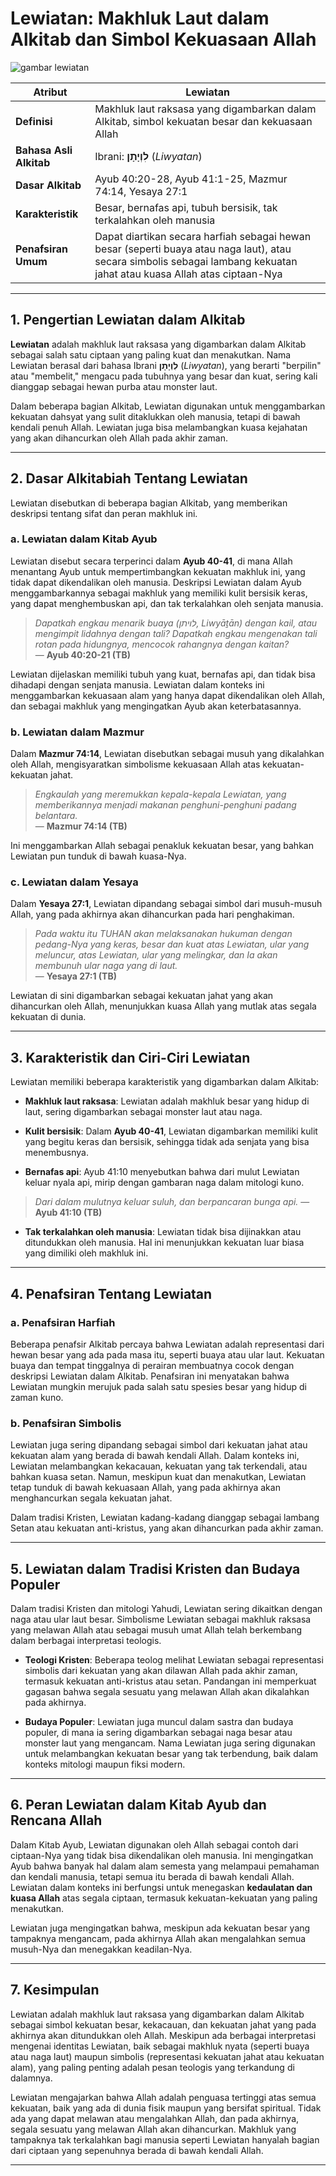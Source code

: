 # Lewiatan: Makhluk Laut dalam Alkitab dan Simbol Kekuasaan Allah

![gambar lewiatan](konten/img/entitas/lewiatan.jpg)

| **Atribut** | Lewiatan |
|---|---|
| **Definisi** | Makhluk laut raksasa yang digambarkan dalam Alkitab, simbol kekuatan besar dan kekuasaan Allah |
| **Bahasa Asli Alkitab** | Ibrani: **לִוְיָתָן** (*Liwyatan*) |
| **Dasar Alkitab** | Ayub 40:20-28, Ayub 41:1-25, Mazmur 74:14, Yesaya 27:1 |
| **Karakteristik** | Besar, bernafas api, tubuh bersisik, tak terkalahkan oleh manusia |
| **Penafsiran Umum** | Dapat diartikan secara harfiah sebagai hewan besar (seperti buaya atau naga laut), atau secara simbolis sebagai lambang kekuatan jahat atau kuasa Allah atas ciptaan-Nya |

---

## 1. Pengertian Lewiatan dalam Alkitab

**Lewiatan** adalah makhluk laut raksasa yang digambarkan dalam Alkitab sebagai salah satu ciptaan yang paling kuat dan menakutkan. Nama Lewiatan berasal dari bahasa Ibrani **לִוְיָתָן** (*Liwyatan*), yang berarti "berpilin" atau "membelit," mengacu pada tubuhnya yang besar dan kuat, sering kali dianggap sebagai hewan purba atau monster laut.

Dalam beberapa bagian Alkitab, Lewiatan digunakan untuk menggambarkan kekuatan dahsyat yang sulit ditaklukkan oleh manusia, tetapi di bawah kendali penuh Allah. Lewiatan juga bisa melambangkan kuasa kejahatan yang akan dihancurkan oleh Allah pada akhir zaman.

---

## 2. Dasar Alkitabiah Tentang Lewiatan

Lewiatan disebutkan di beberapa bagian Alkitab, yang memberikan deskripsi tentang sifat dan peran makhluk ini.

### a. Lewiatan dalam Kitab Ayub

Lewiatan disebut secara terperinci dalam **Ayub 40-41**, di mana Allah menantang Ayub untuk mempertimbangkan kekuatan makhluk ini, yang tidak dapat dikendalikan oleh manusia. Deskripsi Lewiatan dalam Ayub menggambarkannya sebagai makhluk yang memiliki kulit bersisik keras, yang dapat menghembuskan api, dan tak terkalahkan oleh senjata manusia.

> *Dapatkah engkau menarik buaya (לויתן, Liwyāṯān) dengan kail, atau mengimpit lidahnya dengan tali?*
> *Dapatkah engkau mengenakan tali rotan pada hidungnya, mencocok rahangnya dengan kaitan?*  
> — **Ayub 40:20-21 (TB)**

Lewiatan dijelaskan memiliki tubuh yang kuat, bernafas api, dan tidak bisa dihadapi dengan senjata manusia. Lewiatan dalam konteks ini menggambarkan kekuasaan alam yang hanya dapat dikendalikan oleh Allah, dan sebagai makhluk yang mengingatkan Ayub akan keterbatasannya.

### b. Lewiatan dalam Mazmur

Dalam **Mazmur 74:14**, Lewiatan disebutkan sebagai musuh yang dikalahkan oleh Allah, mengisyaratkan simbolisme kekuasaan Allah atas kekuatan-kekuatan jahat.

> *Engkaulah yang meremukkan kepala-kepala Lewiatan, yang memberikannya menjadi makanan penghuni-penghuni padang belantara.*  
> — **Mazmur 74:14 (TB)**

Ini menggambarkan Allah sebagai penakluk kekuatan besar, yang bahkan Lewiatan pun tunduk di bawah kuasa-Nya.

### c. Lewiatan dalam Yesaya

Dalam **Yesaya 27:1**, Lewiatan dipandang sebagai simbol dari musuh-musuh Allah, yang pada akhirnya akan dihancurkan pada hari penghakiman.

> *Pada waktu itu TUHAN akan melaksanakan hukuman dengan pedang-Nya yang keras, besar dan kuat atas Lewiatan, ular yang meluncur, atas Lewiatan, ular yang melingkar, dan Ia akan membunuh ular naga yang di laut.*  
> — **Yesaya 27:1 (TB)**

Lewiatan di sini digambarkan sebagai kekuatan jahat yang akan dihancurkan oleh Allah, menunjukkan kuasa Allah yang mutlak atas segala kekuatan di dunia.

---

## 3. Karakteristik dan Ciri-Ciri Lewiatan

Lewiatan memiliki beberapa karakteristik yang digambarkan dalam Alkitab:

- **Makhluk laut raksasa**: Lewiatan adalah makhluk besar yang hidup di laut, sering digambarkan sebagai monster laut atau naga.
  
- **Kulit bersisik**: Dalam **Ayub 40-41**, Lewiatan digambarkan memiliki kulit yang begitu keras dan bersisik, sehingga tidak ada senjata yang bisa menembusnya.
  
- **Bernafas api**: Ayub 41:10 menyebutkan bahwa dari mulut Lewiatan keluar nyala api, mirip dengan gambaran naga dalam mitologi kuno.

> *Dari dalam mulutnya keluar suluh, dan berpancaran bunga api.*
> — **Ayub 41:10 (TB)**
  
- **Tak terkalahkan oleh manusia**: Lewiatan tidak bisa dijinakkan atau ditundukkan oleh manusia. Hal ini menunjukkan kekuatan luar biasa yang dimiliki oleh makhluk ini.

---

## 4. Penafsiran Tentang Lewiatan

### a. Penafsiran Harfiah

Beberapa penafsir Alkitab percaya bahwa Lewiatan adalah representasi dari hewan besar yang ada pada masa itu, seperti buaya atau ular laut. Kekuatan buaya dan tempat tinggalnya di perairan membuatnya cocok dengan deskripsi Lewiatan dalam Alkitab. Penafsiran ini menyatakan bahwa Lewiatan mungkin merujuk pada salah satu spesies besar yang hidup di zaman kuno.

### b. Penafsiran Simbolis

Lewiatan juga sering dipandang sebagai simbol dari kekuatan jahat atau kekuatan alam yang berada di bawah kendali Allah. Dalam konteks ini, Lewiatan melambangkan kekacauan, kekuatan yang tak terkendali, atau bahkan kuasa setan. Namun, meskipun kuat dan menakutkan, Lewiatan tetap tunduk di bawah kekuasaan Allah, yang pada akhirnya akan menghancurkan segala kekuatan jahat.

Dalam tradisi Kristen, Lewiatan kadang-kadang dianggap sebagai lambang Setan atau kekuatan anti-kristus, yang akan dihancurkan pada akhir zaman.

---

## 5. Lewiatan dalam Tradisi Kristen dan Budaya Populer

Dalam tradisi Kristen dan mitologi Yahudi, Lewiatan sering dikaitkan dengan naga atau ular laut besar. Simbolisme Lewiatan sebagai makhluk raksasa yang melawan Allah atau sebagai musuh umat Allah telah berkembang dalam berbagai interpretasi teologis.

- **Teologi Kristen**: Beberapa teolog melihat Lewiatan sebagai representasi simbolis dari kekuatan yang akan dilawan Allah pada akhir zaman, termasuk kekuatan anti-kristus atau setan. Pandangan ini memperkuat gagasan bahwa segala sesuatu yang melawan Allah akan dikalahkan pada akhirnya.
  
- **Budaya Populer**: Lewiatan juga muncul dalam sastra dan budaya populer, di mana ia sering digambarkan sebagai naga besar atau monster laut yang mengancam. Nama Lewiatan juga sering digunakan untuk melambangkan kekuatan besar yang tak terbendung, baik dalam konteks mitologi maupun fiksi modern.

---

## 6. Peran Lewiatan dalam Kitab Ayub dan Rencana Allah

Dalam Kitab Ayub, Lewiatan digunakan oleh Allah sebagai contoh dari ciptaan-Nya yang tidak bisa dikendalikan oleh manusia. Ini mengingatkan Ayub bahwa banyak hal dalam alam semesta yang melampaui pemahaman dan kendali manusia, tetapi semua itu berada di bawah kendali Allah. Lewiatan dalam konteks ini berfungsi untuk menegaskan **kedaulatan dan kuasa Allah** atas segala ciptaan, termasuk kekuatan-kekuatan yang paling menakutkan.

Lewiatan juga mengingatkan bahwa, meskipun ada kekuatan besar yang tampaknya mengancam, pada akhirnya Allah akan mengalahkan semua musuh-Nya dan menegakkan keadilan-Nya.

---

## 7. Kesimpulan

Lewiatan adalah makhluk laut raksasa yang digambarkan dalam Alkitab sebagai simbol kekuatan besar, kekacauan, dan kekuatan jahat yang pada akhirnya akan ditundukkan oleh Allah. Meskipun ada berbagai interpretasi mengenai identitas Lewiatan, baik sebagai makhluk nyata (seperti buaya atau naga laut) maupun simbolis (representasi kekuatan jahat atau kekuatan alam), yang paling penting adalah pesan teologis yang terkandung di dalamnya.

Lewiatan mengajarkan bahwa Allah adalah penguasa tertinggi atas semua kekuatan, baik yang ada di dunia fisik maupun yang bersifat spiritual. Tidak ada yang dapat melawan atau mengalahkan Allah, dan pada akhirnya, segala sesuatu yang melawan Allah akan dihancurkan. Makhluk yang tampaknya tak terkalahkan bagi manusia seperti Lewiatan hanyalah bagian dari ciptaan yang sepenuhnya berada di bawah kendali Allah.

---
